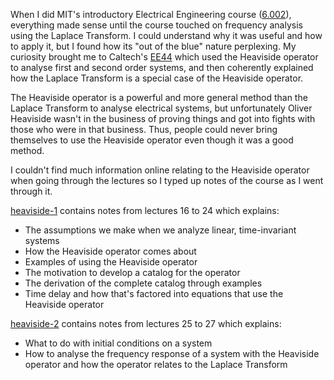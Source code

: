 When I did MIT's introductory Electrical Engineering course
([6.002](https://ocw.mit.edu/courses/electrical-engineering-and-computer-science/6-002-circuits-and-electronics-spring-2007/)),
everything made sense until the course touched on frequency analysis using the Laplace Transform. I could understand why
it was useful and how to apply it, but I found how its "out of the blue" nature perplexing. My curiosity brought me to
Caltech's [EE44](https://www.youtube.com/playlist?list=PLc7Gz02Znph_HU1I9STgC4Nv0aG_jdb8Z) which used the Heaviside
operator to analyse first and second order systems, and then coherently explained how the Laplace Transform is a special
case of the Heaviside operator.

The Heaviside operator is a powerful and more general method than the Laplace Transform to analyse electrical systems,
but unfortunately Oliver Heaviside wasn't in the business of proving things and got into fights with those who were in
that business. Thus, people could never bring themselves to use the Heaviside operator even though it was a good method.

I couldn't find much information online relating to the Heaviside operator when going through the lectures so I typed up
notes of the course as I went through it.

[heaviside-1](https://drive.google.com/file/d/1BVm-XR6JOKqjw47pG57yZffvgtrNPvMB/view?usp=sharing) contains notes from
lectures 16 to 24 which explains:
- The assumptions we make when we analyze linear, time-invariant systems
- How the Heaviside operator comes about
- Examples of using the Heaviside operator
- The motivation to develop a catalog for the operator
- The derivation of the complete catalog through examples
- Time delay and how that's factored into equations that use the Heaviside operator

[heaviside-2](https://drive.google.com/file/d/100HG7fy54eDx_NDcvRPJb8_g6vgZvc_y/view?usp=sharing) contains notes from
lectures 25 to 27 which explains:
- What to do with initial conditions on a system
- How to analyse the frequency response of a system with the Heaviside operator and how the operator relates to the
Laplace Transform
